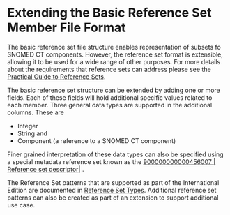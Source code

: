 # Extending the Basic Reference Set Member File Format

The basic reference set file structure enables representation of subsets fo SNOMED CT components. However, the reference set format is extensible, allowing it to be used for a wide range of other purposes. For more details about the requirements that reference sets can address please see the [Practical Guide to Reference Sets](https://app.gitbook.com/o/h8Z6qGxuQrzM9vbx5bPT/s/qOI2v58ZsXOoklmwBOk4/).

The basic reference set structure can be extended by adding one or more fields. Each of these fields will hold additional specific values related to each member. Three general data types are supported in the additional columns. These are

* Integer
* String and
* Component (a reference to a SNOMED CT component)

Finer grained interpretation of these data types can also be specified using a special metadata reference set known as the [900000000000456007 | Reference set descriptor|](http://snomed.info/id/900000000000456007) .

The Reference Set patterns that are supported as part of the International Edition are documented in [Reference Set Types](<../5 reference-set-release-files-specification/5.2 reference-set-types/>). Additional reference set patterns can also be created as part of an extension to support additional use case.
